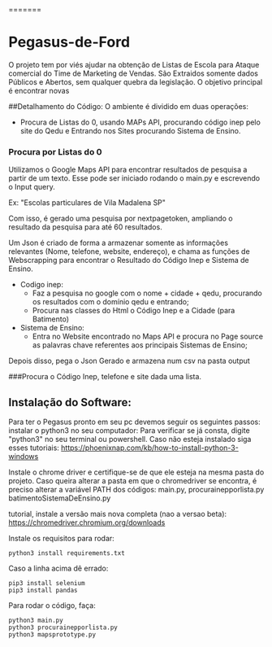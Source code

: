 =======
# Pegasus-de-Ford
O projeto tem por viés ajudar na obtenção de Listas de Escola para Ataque comercial do Time de Marketing de Vendas.
São Extraidos somente dados Públicos e Abertos, sem qualquer quebra da legislação. O objetivo principal é encontrar novas

##Detalhamento do Código:
O ambiente é dividido em duas operações:
- Procura de Listas do 0, usando MAPs API, procurando código inep pelo site do Qedu e Entrando nos Sites procurando Sistema de Ensino.
### Procura por Listas do 0
Utilizamos o Google Maps API para encontrar resultados de pesquisa a partir de um texto.
Esse pode ser iniciado rodando o main.py e escrevendo o Input query.

Ex: "Escolas particulares de Vila Madalena SP"

Com isso, é gerado uma pesquisa por nextpagetoken, ampliando o resultado da pesquisa para até 60 resultados.

Um Json é criado de forma a armazenar somente as informações relevantes (Nome, telefone, website, endereço), e chama as funções
de Webscrapping para encontrar o Resultado do Código Inep e Sistema de Ensino.
- Codigo inep:
    - Faz a pesquisa no google com o nome + cidade + qedu, procurando os resultados com o domínio qedu e entrando;
    - Procura nas classes do Html o Código Inep e a Cidade (para Batimento)
- Sistema de Ensino:
    - Entra no Website encontrado no Maps API e procura no Page source as palavras chave referentes aos principais Sistemas de Ensino;

Depois disso, pega o Json Gerado e armazena num csv na pasta output

###Procura o Código Inep, telefone e site dada uma lista.


## Instalação do Software:
Para ter o Pegasus pronto em seu pc devemos seguir os seguintes passos:
instalar o python3 no seu computador: 
Para verificar se já consta, digite "python3" no seu terminal ou powershell. Caso não esteja instalado siga esses tutoriais:
https://phoenixnap.com/kb/how-to-install-python-3-windows

Instale o chrome driver e certifique-se de que ele esteja na mesma pasta do projeto. Caso queira alterar a pasta em que o
chromedriver se encontra, é preciso alterar a variável PATH dos códigos: main.py, procurainepporlista.py batimentoSistemaDeEnsino.py

tutorial, instale a versão mais nova completa (nao a versao beta):
https://chromedriver.chromium.org/downloads

Instale os requisitos para rodar:
```
python3 install requirements.txt 
```

Caso a linha acima dê errado:
```
pip3 install selenium 
pip3 install pandas
```

Para rodar o código, faça:
```
python3 main.py
python3 procurainepporlista.py
python3 mapsprototype.py
```

